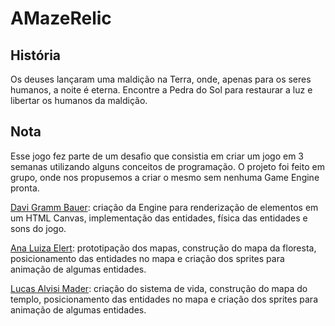 # AMazeRelic

## História 

Os deuses lançaram uma maldição na Terra, onde, apenas para os seres humanos, a noite é eterna. Encontre a Pedra do Sol para restaurar a luz e libertar os humanos da maldição.

## Nota

Esse jogo fez parte de um desafio que consistia em criar um jogo em 3 semanas utilizando alguns conceitos de programação. O projeto foi feito em grupo, onde nos propusemos a criar o mesmo sem nenhuma Game Engine pronta. 

[Davi Gramm Bauer](https://github.com/gbdavi): criação da Engine para renderização de elementos em um HTML Canvas, implementação das entidades, física das entidades e sons do jogo.

[Ana Luiza Elert](https://github.com/AnaLuizaElert): prototipação dos mapas, construção do mapa da floresta, posicionamento das entidades no mapa e criação dos sprites para animação de algumas entidades.

[Lucas Alvisi Mader](https://github.com/lucasalvisimader): criação do sistema de vida, construção do mapa do templo, posicionamento das entidades no mapa e criação dos sprites para animação de algumas entidades.
